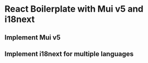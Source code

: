 # React Boilerplate with Mui v5 and i18next

## Implement Mui v5

## Implement i18next for multiple languages
